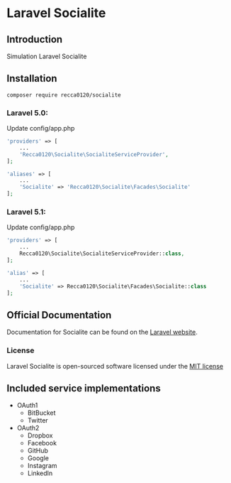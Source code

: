 # Laravel Socialite

## Introduction

Simulation Laravel Socialite

## Installation

```
composer require recca0120/socialite
```

### Laravel 5.0:

Update config/app.php
```php
'providers' => [
    ...
    'Recca0120\Socialite\SocialiteServiceProvider',
];
```

```php
'aliases' => [
    ...
    'Socialite' => 'Recca0120\Socialite\Facades\Socialite'
];
```

### Laravel 5.1:

Update config/app.php
```php
'providers' => [
    ...
    Recca0120\Socialite\SocialiteServiceProvider::class,
];
```

```php
'alias' => [
    ...
    'Socialite' => Recca0120\Socialite\Facades\Socialite::class
];
```

## Official Documentation

Documentation for Socialite can be found on the [Laravel website](http://laravel.com/docs/authentication#social-authentication).

### License

Laravel Socialite is open-sourced software licensed under the [MIT license](http://opensource.org/licenses/MIT)

Included service implementations
--------------------------------
- OAuth1
    - BitBucket
    - Twitter
- OAuth2
    - Dropbox
    - Facebook
    - GitHub
    - Google
    - Instagram
    - LinkedIn
